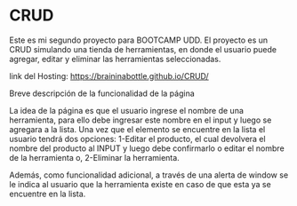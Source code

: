 # CRUD
Este es mi segundo proyecto para BOOTCAMP UDD.  El proyecto es un CRUD simulando una tienda de herramientas, en donde el usuario puede agregar, editar y eliminar las herramientas seleccionadas.

link del Hosting: https://braininabottle.github.io/CRUD/


Breve descripción de la funcionalidad de la página

La idea de la página es que el usuario ingrese el nombre de una herramienta, para ello debe ingresar este nombre en el input y luego se agregara a la lista.
Una vez que el elemento se encuentre en la lista el usuario tendrá dos opciones:
1-Editar el producto, el cual devolvera el nombre del producto al INPUT y luego debe confirmarlo o editar el nombre de la herramienta o,
2-Eliminar la herramienta.

Además, como funcionalidad adicional, a través de una alerta de window se le indica al usuario que la herramienta existe en caso de que esta ya se encuentre en la lista.
